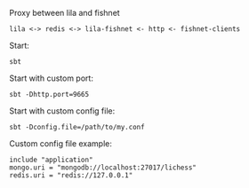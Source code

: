 Proxy between lila and fishnet

```
lila <-> redis <-> lila-fishnet <- http <- fishnet-clients
```

Start:
```
sbt
```

Start with custom port:
```
sbt -Dhttp.port=9665
```

Start with custom config file:
```
sbt -Dconfig.file=/path/to/my.conf
```

Custom config file example:
```
include "application"
mongo.uri = "mongodb://localhost:27017/lichess"
redis.uri = "redis://127.0.0.1"
```
